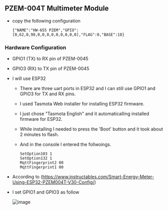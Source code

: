## PZEM-004T Multimeter Module

- copy the following configuration
  
  ``` {"NAME":"HW-655 PZEM","GPIO":[0,62,0,98,0,0,0,0,0,0,0,0,0],"FLAG":0,"BASE":18} ```

### Hardware Configuration
  - GPIO1 (TX) to RX pin of PZEM-0045
  - GPIO3 (RX) to TX pin of PZEM-0045

- I will use ESP32
  - There are three uart ports in ESP32 and I can still use GPIO1 and GPIO3 for TX and RX pins.
  - I used Tasmota Web installer for installing ESP32 firmware.
  - I just chose "Tasmota English" and it automaticalling installed firmware for ESP32.
  - While installing I needed to press the 'Boot' button and it took about 2 minutes to flash.
  - And in the console I entered the follwoings.
  
    ```
    SetOption103 1
    SetOption132 1
    MqttFingerprint2 00
    MqttFingerprint1 00
    ```
- According to (https://www.instructables.com/Smart-Energy-Meter-Using-ESP32-PZEM004T-V30-Config/)
- I set GPIO1 and GPIO3 as follow

  ![image](https://github.com/user-attachments/assets/c23bc85a-4916-43c2-ba20-e962bea2ed16)

    
